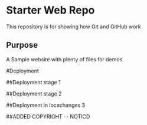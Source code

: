 # Starter Web Repo

This repository is for showing how Git and GitHub work

## Purpose

A Sample website with plenty of files for demos

#Deployment

##Deployment stage 1

##Deployment stage 2

##Deployment in locachanges 3

##ADDED COPYRIGHT
 -- NOTICD
